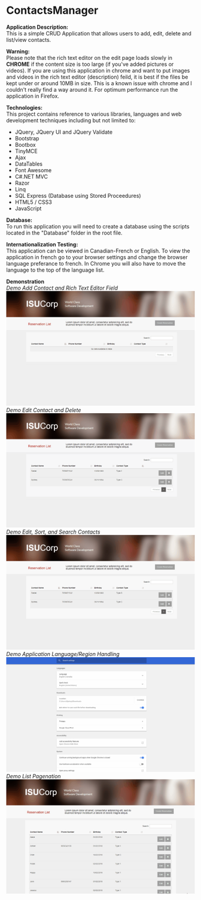 # ContactsManager

**Application Description:**<br/>
This is a simple CRUD Application that allows users to add, edit, delete and list/view contacts.

**Warning:**</br>
Please note that the rich text editor on the edit page loads slowly in <b>CHROME</b> if the content size is too large (if you've added pictures or videos).
If you are using this application in chrome and want to put images and videos in the rich text editor (description) feild, it is best if the files be kept under or around 10MB in size.
This is a known issue with chrome and I couldn't really find a way around it. For optimum performance run the application in Firefox. 

**Technologies:**</br>
This project contains reference to various libraries, languages and web development techniques including but not limited to: 
- JQuery, JQuery UI and JQuery Validate
- Bootstrap
- Bootbox
- TinyMCE
- Ajax
- DataTables
- Font Awesome
- C#.NET MVC
- Razor
- Linq
- SQL Express (Database using Stored Proceedures)
- HTML5 / CSS3
- JavaScript

**Database:**<br/>
To run this application you will need to create a database using the scripts located in the "Database" folder in the root file.

**Internationalization Testing:**<br/>
This application can be viewed in Canadian-French or English. To view the application in french go to your browser settings and change the browser language preferance to french. In Chrome you will also have to move the language to the top of the language list.

**Demonstration**<br/>
<i>Demo Add Contact and Rich Text Editor Field</i></br>
![Demo Add and Rich Text Editor](https://github.com/sydturn/ContactsManager/blob/master/Demo/AddingAndRichText.gif)
<i>Demo Edit Contact and Delete</i></br>
![Demo Edit and Delete](https://github.com/sydturn/ContactsManager/blob/master/Demo/DeleteAndValidate.gif)
<i>Demo Edit, Sort, and Search Contacts</i></br>
![Demo Edit, Sort, and Search](https://github.com/sydturn/ContactsManager/blob/master/Demo/EditSortSearch.gif)
<i>Demo Application Language/Region Handling</i></br>
![Demo Language/Region Handling](https://github.com/sydturn/ContactsManager/blob/master/Demo/Language.gif)
<i>Demo List Pagenation</i></br>
![Demo Pagenation](https://github.com/sydturn/ContactsManager/blob/master/Demo/Pagenation.gif)
